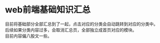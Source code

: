 # web前端基础知识汇总

目前将基础部分全部汇总到了一起，点击对应的分类会自动跳转到对应的分类中。  
后续如果分类内容过多，会取消汇总页，全部独立成首页对应的模块。  
目前内容偏八股文一些。
